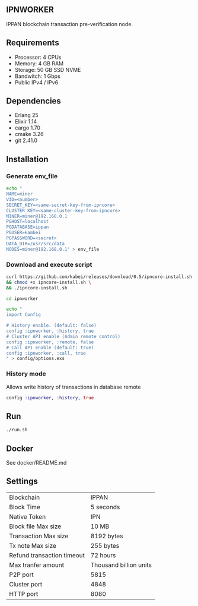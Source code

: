 ## IPNWORKER
IPPAN blockchain transaction pre-verification node.

## Requirements
* Processor: 4 CPUs
* Memory: 4 GB RAM
* Storage: 50 GB SSD NVME
* Bandwitch: 1 Gbps
* Public IPv4 / IPv6

## Dependencies
* Erlang 25
* Elixir 1.14
* cargo 1.70
* cmake 3.26
* git 2.41.0

## Installation 
### Generate env_file
```bash
echo "
NAME=miner
VID=<number>
SECRET_KEY=<same-secret-key-from-ipncore>
CLUSTER_KEY=<same-cluster-key-from-ipncore>
MINER=miner@192.168.0.1
PGHOST=localhost
PGDATABASE=ippan
PGUSER=kambei
PGPASSWORD=<secret>
DATA_DIR=/usr/src/data
NODES=miner@192.168.0.1" > env_file
```

### Download and execute script
```bash
curl https://github.com/kabei/releases/download/0.5/ipncore-install.sh \
&& chmod +x ipncore-install.sh \
&& ./ipncore-install.sh
```

```bash
cd ipnworker

echo "
import Config

# History enable. (default: false)
config :ipnworker, :history, true
# Cluster API enable (Admin remote control)
config :ipnworker, :remote, false
# Call API enable (default: true)
config :ipnworker, :call, true
" > config/options.exs
```

### History mode
Allows write history of transactions in database remote
```Elixir
config :ipnworker, :history, true
```
## Run

```bash
./run.sh
```
## Docker
See docker/README.md

## Settings
|||
|-|-|
|Blockchain|IPPAN|
|Block Time|5 seconds|
|Native Token|IPN|
|Block file Max size|10 MB|
|Transaction Max size|8192 bytes|
|Tx note Max size|255 bytes|
|Refund transaction timeout|72 hours|
|Max tranfer amount|Thousand billion units|
|P2P port|5815|
|Cluster port|4848|
|HTTP port|8080|
